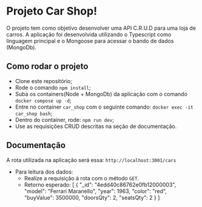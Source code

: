 # Projeto Car Shop!

O projeto tem como objetivo desenvolver uma API C.R.U.D para uma loja de carros. A aplicação foi desenvolvida utilizando o Typescript como linguagem principal e o Mongoose para acessar o bando de dados (MongoDb).

## Como rodar o projeto
  - Clone este repositório;
  - Rode o comando `npm install`;
  - Suba os containers(Node + MongoDb) da aplicação com o comando `docker compose up -d`;
  - Entre no container `car_shop` com o seguinte comando: `docker exec -it car_shop bash`;
  - Dentro do container, rode: `npm run dev`;
  - Use as requisições CRUD descritas na seção de documentação.

## Documentação

  A rota utilizada na aplicação será essa: `http://localhost:3001/cars`
  - Para leitura dos dados:
    - Realize a requisição à rota com o método `GET`.
    - Retorno esperado: [
  {
    "_id": "4edd40c86762e0fb12000003",
    "model": "Ferrari Maranello",
    "year": 1963,
    "color": "red",
    "buyValue": 3500000,
    "doorsQty": 2,
    "seatsQty": 2
  }
]


